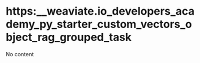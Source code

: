 # https:__weaviate.io_developers_academy_py_starter_custom_vectors_object_rag_grouped_task
No content